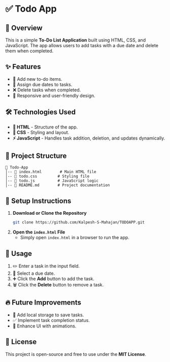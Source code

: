 # ✅ Todo App

## 🌟 Overview
This is a simple **To-Do List Application** built using HTML, CSS, and JavaScript. The app allows users to add tasks with a due date and delete them when completed.

## ✨ Features
- 📝 Add new to-do items.
- 📅 Assign due dates to tasks.
- ❌ Delete tasks when completed.
- 🎨 Responsive and user-friendly design.

## 🛠 Technologies Used
- **📌 HTML** - Structure of the app.
- **🎨 CSS** - Styling and layout.
- **⚡ JavaScript** - Handles task addition, deletion, and updates dynamically.

## 📁 Project Structure
```
📂 Todo-App
│-- 📜 index.html        # Main HTML file
│-- 📜 todo.css         # Styling file
│-- 📜 todo.js          # JavaScript logic
│-- 📜 README.md        # Project documentation
```

## 🚀 Setup Instructions
1. **Download or Clone the Repository**
   ```sh
   git clone https://github.com/Kalpesh-S-Mahajan/TODOAPP.git
   ```
2. **Open the `index.html` File**
   - Simply open `index.html` in a browser to run the app.

## 🎯 Usage
1. ✏️ Enter a task in the input field.
2. 📆 Select a due date.
3. ➕ Click the **Add** button to add the task.
4. 🗑 Click the **Delete** button to remove a task.

## 🔥 Future Improvements
- 💾 Add local storage to save tasks.
- ✅ Implement task completion status.
- 🎨 Enhance UI with animations.

## 📜 License
This project is open-source and free to use under the **MIT License**.

